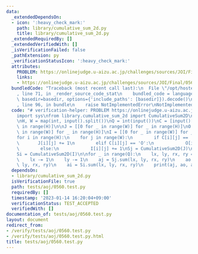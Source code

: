 ```yaml
---
data:
  _extendedDependsOn:
  - icon: ':heavy_check_mark:'
    path: library/cumulative_sum_2d.py
    title: library/cumulative_sum_2d.py
  _extendedRequiredBy: []
  _extendedVerifiedWith: []
  _isVerificationFailed: false
  _pathExtension: py
  _verificationStatusIcon: ':heavy_check_mark:'
  attributes:
    PROBLEM: https://onlinejudge.u-aizu.ac.jp/challenges/sources/JOI/Final/0560
    links:
    - https://onlinejudge.u-aizu.ac.jp/challenges/sources/JOI/Final/0560
  bundledCode: "Traceback (most recent call last):\n  File \"/opt/hostedtoolcache/PyPy/3.7.13/x64/site-packages/onlinejudge_verify/documentation/build.py\"\
    , line 71, in _render_source_code_stat\n    bundled_code = language.bundle(stat.path,\
    \ basedir=basedir, options={'include_paths': [basedir]}).decode()\n  File \"/opt/hostedtoolcache/PyPy/3.7.13/x64/site-packages/onlinejudge_verify/languages/python.py\"\
    , line 96, in bundle\n    raise NotImplementedError\nNotImplementedError\n"
  code: "# verification-helper: PROBLEM https://onlinejudge.u-aizu.ac.jp/challenges/sources/JOI/Final/0560\n\
    import sys\nfrom library.cumulative_sum_2d import CumulativeSum2D\n\ninput = sys.stdin.readline\n\
    \nH, W = map(int, input().split())\nQ = int(input())\nC = [input()[:-1] for _\
    \ in range(H)]\n\nJ = [[0 for _ in range(W)] for _ in range(H)]\nO = [[0 for _\
    \ in range(W)] for _ in range(H)]\nI = [[0 for _ in range(W)] for _ in range(H)]\n\
    for i in range(H):\n    for j in range(W):\n        if C[i][j] == 'J':\n     \
    \       J[i][j] += 1\n        elif C[i][j] == 'O':\n            O[i][j] += 1\n\
    \        else:\n            I[i][j] += 1\nSj = CumulativeSum2D(J)\nSo = CumulativeSum2D(O)\n\
    Si = CumulativeSum2D(I)\n\nfor _ in range(Q):\n    lx, ly, rx, ry = map(int, input().split())\n\
    \    lx -= 1\n    ly -= 1\n    aj = Sj.sum(lx, ly, rx, ry)\n    ao = So.sum(lx,\
    \ ly, rx, ry)\n    ai = Si.sum(lx, ly, rx, ry)\n    print(aj, ao, ai)\n"
  dependsOn:
  - library/cumulative_sum_2d.py
  isVerificationFile: true
  path: tests/aoj/0560.test.py
  requiredBy: []
  timestamp: '2023-01-14 16:20:04+09:00'
  verificationStatus: TEST_ACCEPTED
  verifiedWith: []
documentation_of: tests/aoj/0560.test.py
layout: document
redirect_from:
- /verify/tests/aoj/0560.test.py
- /verify/tests/aoj/0560.test.py.html
title: tests/aoj/0560.test.py
---
```

